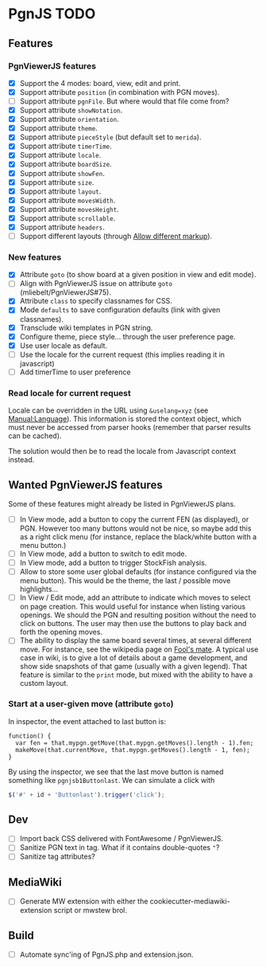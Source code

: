 # PgnJS TODO

## Features

### PgnViewerJS features
* [X] Support the 4 modes: board, view, edit and print.
* [X] Support attribute `position` (in combination with PGN moves).
* [ ] Support attribute `pgnFile`. But where would that file come from?
* [X] Support attribute `showNotation`.
* [X] Support attribute `orientation`.
* [X] Support attribute `theme`.
* [X] Support attribute `pieceStyle` (but default set to `merida`).
* [X] Support attribute `timerTime`.
* [X] Support attribute `locale`.
* [X] Support attribute `boardSize`.
* [X] Support attribute `showFen`.
* [X] Support attribute `size`.
* [X] Support attribute `layout`.
* [X] Support attribute `movesWidth`.
* [X] Support attribute `movesHeight`.
* [X] Support attribute `scrollable`.
* [X] Support attribute `headers`.
* [ ] Support different layouts (through 
[Allow different markup](http://mliebelt.github.io/PgnViewerJS/docu/examples.html#1217)).

### New features
* [X] Attribute `goto` (to show board at a given position in view and edit mode).
* [ ] Align with PgnViewerJS issue on attribute `goto` (mliebelt/PgnViewerJS#75).
* [X] Attribute `class` to specify classnames for CSS.
* [X] Mode `defaults` to save configuration defaults (link with given classnames).
* [X] Transclude wiki templates in PGN string.
* [X] Configure theme, piece style... through the user preference page.
* [X] Use user locale as default.
* [ ] Use the locale for the current request (this implies reading it in javascript)
* [ ] Add timerTime to user preference

### Read locale for current request
Locale can be overridden in the URL using `&uselang=xyz` (see
[Manual:Language](https://www.mediawiki.org/wiki/Manual:Language)). This information is stored the
context object, which must never be accessed from parser hooks (remember that parser results can be
cached).

The solution would then be to read the locale from Javascript context instead.

## Wanted PgnViewerJS features

Some of these features might already be listed in PgnViewerJS plans.

* [ ] In View mode, add a button to copy the current FEN (as displayed), or PGN. However too many buttons
  would not be nice, so maybe add this as a right click menu (for instance, replace the black/white
  button with a menu button.)
* [ ] In View mode, add a button to switch to edit mode.
* [ ] In View mode, add a button to trigger StockFish analysis.
* [ ] Allow to store some user global defaults (for instance configured via the menu button). This would
  be the theme, the last / possible move highlights...
* [ ] In View / Edit mode, add an attribute to indicate which moves to select on page creation. This
  would useful for instance when listing various openings. We should the PGN and resulting position
  without the need to click on buttons. The user may then use the buttons to play back and forth the
  opening moves.
* [ ] The ability to display the same board several times, at several different move. For instance, see
  the wikipedia page on [Fool's mate](https://en.wikipedia.org/wiki/Fool%27s_mate). A typical use case in
  wiki, is to give a lot of details about a game development, and show side snapshots of that game
  (usually with a given legend). That feature is similar to the `print` mode, but mixed with the ability
  to have a custom layout.

### Start at a user-given move (attribute `goto`)
In inspector, the event attached to last button is:
```
function() {
  var fen = that.mypgn.getMove(that.mypgn.getMoves().length - 1).fen;
  makeMove(that.currentMove, that.mypgn.getMoves().length - 1, fen);
}
```
By using the inspector, we see that the last move button is named something like `pgnjsb1Buttonlast`. We
can simulate a click with
```javascript
$('#' + id + 'Buttonlast').trigger('click');
```

## Dev

* [ ] Import back CSS delivered with FontAwesome / PgnViewerJS.
* [ ] Sanitize PGN text in <pgn> tag. What if it contains double-quotes `"`?
* [ ] Sanitize <pgn> tag attributes?

## MediaWiki

* [ ] Generate MW extension with either the cookiecutter-mediawiki-extension script or mwstew brol.

## Build

* [ ] Automate sync'ing of PgnJS.php and extension.json.

[//]: # ( vim: set tw=105: )
